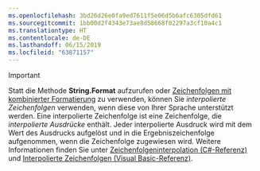 ```yaml
---
ms.openlocfilehash: 3bd26d26e0fa9ed7611f5e06d5b6afc6305dfd61
ms.sourcegitcommit: 1bb00d2f4343e73ae8d58668f02297a3cf10a4c1
ms.translationtype: HT
ms.contentlocale: de-DE
ms.lasthandoff: 06/15/2019
ms.locfileid: "63871157"
---
```


> [!IMPORTANT] 
> Statt die Methode **String.Format** aufzurufen oder [Zeichenfolgen mit kombinierter Formatierung](~/docs/standard/base-types/composite-formatting.md) zu verwenden, können Sie *interpolierte Zeichenfolgen* verwenden, wenn diese von Ihrer Sprache unterstützt werden. Eine interpolierte Zeichenfolge ist eine Zeichenfolge, die *interpolierte Ausdrücke* enthält. Jeder interpolierte Ausdruck wird mit dem Wert des Ausdrucks aufgelöst und in die Ergebniszeichenfolge aufgenommen, wenn die Zeichenfolge zugewiesen wird. Weitere Informationen finden Sie unter [Zeichenfolgeninterpolation (C#-Referenz)](~/docs/csharp/language-reference/tokens/interpolated.md) und [Interpolierte Zeichenfolgen (Visual Basic-Referenz)](~/docs/visual-basic/programming-guide/language-features/strings/interpolated-strings.md). 
